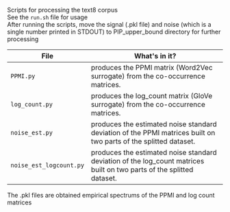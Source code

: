 Scripts for processing the text8 corpus  
See the `run.sh` file for usage  
After running the scripts, move the signal (.pkl file) and noise (which is a single number printed in STDOUT) to PIP_upper_bound directory for further processing  

File | What's in it?
--- | ---
`PPMI.py` | produces the PPMI matrix (Word2Vec surrogate) from the co-occurrence matrices.  
`log_count.py` | produces the log_count matrix (GloVe surrogate) from the co-occurrence matrices.  
`noise_est.py` | produces the estimated noise standard deviation of the PPMI matrices built on two parts of the splitted dataset.  
`noise_est_logcount.py` | produces the estimated noise standard deviation of the log_count matrices built on two parts of the splitted dataset.  

The .pkl files are obtained empirical spectrums of the PPMI and log count matrices  
